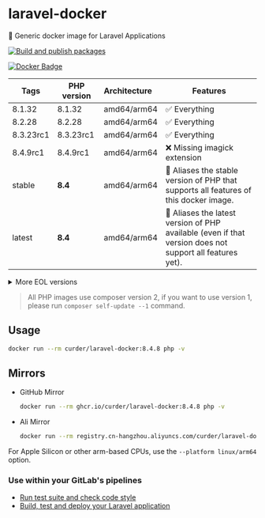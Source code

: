 # laravel-docker

🐳 Generic docker image for Laravel Applications

[![Build and publish packages](https://github.com/curder/laravel-docker/actions/workflows/packages.yml/badge.svg?branch=master)](https://github.com/curder/laravel-docker/actions/workflows/packages.yml)

[![Docker Badge](https://img.shields.io/docker/pulls/curder/laravel-docker)](https://hub.docker.com/r/curder/laravel-docker/)

| Tags      | PHP version | Architecture | Features                                                                                                 |
|-----------|-------------|:-------------|----------------------------------------------------------------------------------------------------------|
| 8.1.32    | 8.1.32      | amd64/arm64  | ✅ Everything                                                                                             |
| 8.2.28    | 8.2.28      | amd64/arm64  | ✅ Everything                                                                                             |
| 8.3.23rc1 | 8.3.23rc1   | amd64/arm64  | ✅ Everything                                                                                             |
| 8.4.9rc1  | 8.4.9rc1    | amd64/arm64  | ❌ Missing imagick extension                                                                              |
| stable    | **8.4**     | amd64/arm64  | 🔗 Aliases the stable version of PHP that supports all features of this docker image.                    |
| latest    | **8.4**     | amd64/arm64  | 🔗 Aliases the latest version of PHP available (even if that version does not support all features yet). |

<details>
<summary>More EOL versions</summary>

| Tags   | PHP version | Architecture | Features     |
|--------|-------------|:-------------|--------------|
| 5.6.40 | 5.6.40      | amd64        | ✅ Everything |
| 7.0.33 | 7.0.33      | amd64        | ✅ Everything |
| 7.1.33 | 7.1.33      | amd64/arm64  | ✅ Everything |
| 7.2.34 | 7.2.34      | amd64/arm64  | ✅ Everything |
| 7.3.33 | 7.3.33      | amd64/arm64  | ✅ Everything |
| 7.4.33 | 7.4.33      | amd64/arm64  | ✅ Everything |
| 8.0.30 | 8.0.30      | amd64/arm64  | ✅ Everything |

</details>

> All PHP images use composer version 2, if you want to use version 1, please run `composer self-update --1` command.

## Usage

```bash
docker run --rm curder/laravel-docker:8.4.8 php -v
```

## Mirrors

- GitHub Mirror

    ```bash
    docker run --rm ghcr.io/curder/laravel-docker:8.4.8 php -v
    ```

- Ali Mirror

    ```bash
    docker run --rm registry.cn-hangzhou.aliyuncs.com/curder/laravel-docker:8.4.8 php -v
    ```

For Apple Silicon or other arm-based CPUs, use the `--platform linux/arm64` option.

### Use within your GitLab's pipelines

- [Run test suite and check code style](http://lorisleiva.com/using-gitlabs-pipeline-with-laravel/)
- [Build, test and deploy your Laravel application](http://lorisleiva.com/laravel-deployment-using-gitlab-pipelines/)
